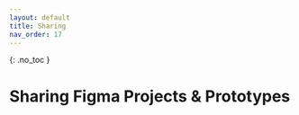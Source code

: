 ```yaml
---
layout: default
title: Sharing
nav_order: 17
---
```


{: .no_toc }

# Sharing Figma Projects & Prototypes
